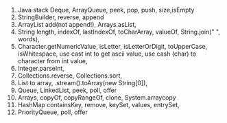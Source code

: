 1. Java stack Deque, ArrayQueue, peek, pop, push, size,isEmpty
1. StringBuilder, reverse, append
1. ArrayList add(not append!), Arrays.asList,
2. String length, indexOf, lastIndexOf, toCharArray, valueOf, String.join(" ", words),
3. Character.getNumericValue, isLetter, isLetterOrDigit, toUpperCase, isWhitespace, use cast int to get ascii value, use cash (char) to character from int value,
4. Integer.parseInt,
5. Collections.reverse, Collections.sort,
6. List to array, .stream().toArray(new String[0]),
7. Queue, LinkedList, peek, poll, offer
8. Arrays, copyOf, copyRangeOf, clone, System.arraycopy
9. HashMap containsKey, remove, keySet, values, entrySet,
10. PriorityQueue, poll, offer
   
